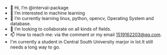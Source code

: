 - 👋 Hi, I’m @interval-package
- 👀 I’m interested in machine learning
- 🌱 I’m currently learning linux, python, opencv, Operating System and database.
- 💞️ I’m looking to collaborate on all kinds of fields.
- 📫 How to reach me: via the comment or my email 1519162203@qq.com.
- I'm currently a student in Central South University marjor in Iot.It still needs a long way to go.

<!---
interval-package/interval-package is a ✨ special ✨ repository because its `README.md` (this file) appears on your GitHub profile.
You can click the Preview link to take a look at your changes.
--->
